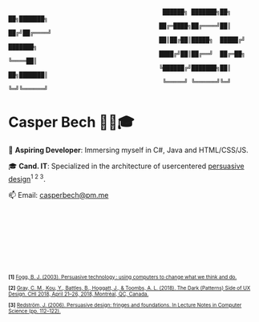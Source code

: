 <!-- GitHub Profile README - Persuasive Technology -->
<br>
 
      
                                               ██████╗ ███████╗██╗  ██╗███████╗ 
                                              ██╔═████╗██╔════╝██║ ██╔╝██╔════╝
                                              ██║██╔██║█████╗  █████╔╝ ███████╗
                                              ████╔╝██║██╔══╝  ██╔═██╗ ╚════██║
                                              ╚██████╔╝███████╗██║  ██╗███████║
                                               ╚═════╝ ╚══════╝╚═╝  ╚═╝╚══════╝
      
                                                            

# Casper Bech 👨‍💻🎓

🚀 **Aspiring Developer**: Immersing myself in C#, Java and HTML/CSS/JS.

🎓 **Cand. IT**: Specialized in the architecture of usercentered [persuasive design](https://en.wikipedia.org/wiki/Persuasive_technology)<sup>1 2 3</sup>.

📫 Email: [casperbech@pm.me](mailto:casperbech@pm.me)

<br>
<br>
<br>
<br>
<br>
<br>
<br>


<span style="font-size:10px">

**[1]** [Fogg, B. J. (2003). Persuasive technology : using computers to change what we think and do.](https://lib.ugent.be/en/catalog/rug01:001235489)

**[2]** [Gray, C. M., Kou, Y., Battles, B., Hoggatt, J., & Toombs, A. L. (2018). The Dark (Patterns) Side of UX Design. CHI 2018, April 21–26, 2018, Montréal, QC, Canada.](https://doi.org/10.1145/3173574.3174108)

**[3]** [Redström, J. (2006). Persuasive design: fringes and foundations. In Lecture Notes in Computer Science (pp. 112–122).](https://doi.org/10.1007/11755494_17)
</span>
